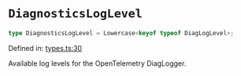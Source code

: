 # `DiagnosticsLogLevel`

```ts
type DiagnosticsLogLevel = Lowercase<keyof typeof DiagLogLevel>;
```

Defined in: [types.ts:30](https://github.com/adobe/commerce-integration-starter-kit/blob/6d4d9f7c629d2abc0e81fce4567de926c2bddb60/packages/aio-lib-telemetry/source/types.ts#L30)

Available log levels for the OpenTelemetry DiagLogger.
